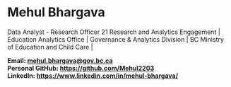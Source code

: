 # Mehul Bhargava
Data Analyst - Research Officer 21 
Research and Analytics Engagement | Education Analytics Office | 
Governance & Analytics Division | BC Ministry of Education and Child Care |

**Email: mehul.bhargava@gov.bc.ca**  
**Personal GitHub: https://github.com/Mehul2203**  
**LinkedIn: https://www.linkedin.com/in/mehul-bhargava/**
